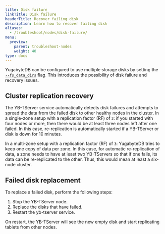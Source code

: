 ```yaml
---
title: Disk failure
linkTitle: Disk failure
headerTitle: Recover failing disk
description: Learn how to recover failing disk
aliases:
  - /troubleshoot/nodes/disk-failure/
menu:
  preview:
    parent: troubleshoot-nodes
    weight: 40
type: docs
---
```


YugabyteDB can be configured to use multiple storage disks by setting the [`--fs_data_dirs`](../../../reference/configuration/yb-tserver/) flag.
This introduces the possibility of disk failure and recovery issues.

## Cluster replication recovery

The YB-TServer service automatically detects disk failures and attempts to spread the data from the failed disk to other healthy nodes in the cluster. In a single-zone setup with a replication factor (RF) of `3`: if you started with four nodes or more, then there would be at least three nodes left after one failed. In this case, re-replication is automatically started if a YB-TServer or disk is down for 10 minutes.

In a multi-zone setup with a replication factor (RF) of `3`: YugabyteDB tries to keep one copy of data per zone. In this case, for automatic re-replication of data, a zone needs to have at least two YB-TServers so that if one fails, its data can be re-replicated to the other. Thus, this would mean at least a six-node cluster.

## Failed disk replacement

To replace a failed disk, perform the following steps:

1. Stop the YB-TServer node.
2. Replace the disks that have failed.
3. Restart the yb-tserver service.

On restart, the YB-TServer will see the new empty disk and start replicating tablets from other nodes.
